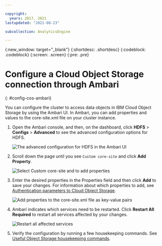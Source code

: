 ```yaml
---

copyright:
  years: 2017, 2021
lastupdated: "2021-08-23"

subcollection: AnalyticsEngine

---
```


<!-- Attribute definitions -->
{:new_window: target="_blank"}
{:shortdesc: .shortdesc}
{:codeblock: .codeblock}
{:screen: .screen}
{:pre: .pre}

# Configure a Cloud Object Storage connection through Ambari
{: #config-cos-ambari}

You can configure the cluster to access data objects in IBM Cloud Object Storage by using the Ambari UI. In Ambari, you can add  properties and values to the core-site.xml file on your cluster instance.

1. Open the Ambari console, and then, on the dashboard, click **HDFS** > **Configs** > **Advanced** to see the advanced configuration options for  HDFS.<br>

    ![The advanced configuration for HDFS in the Ambari UI](images/advanced-config-options-hdfs.png)
2. Scroll down the page until you see `Custom core-site` and click **Add Property**.

    ![Select Custom core-site and to add properties](images/advanced-custom-core-site.png)

3. Enter the desired properties in the Properties field and then click **Add** to save your changes. For information about which properties to add, see [Authentication parameters to Cloud Object Storage](/docs/AnalyticsEngine?topic=AnalyticsEngine-cos-credentials-in-iae).

    ![Add properties to the core-site.xml file as key-value pairs](images/add-properties.png)
4. Ambari indicates which services need to be restarted. Click **Restart All Required** to restart all services affected by your  changes.

    ![Restart all affected services](images/restart-required-services.png)
5. Verify the configuration by running a few housekeeping commands. See [Useful Object Storage housekeeping commands](/docs/AnalyticsEngine?topic=AnalyticsEngine-data-movement-cos#useful-object-storage-housekeeping-commands).
